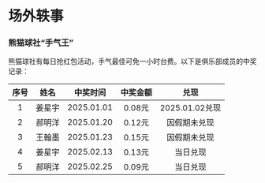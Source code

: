 # 场外轶事

### 熊猫球社“手气王”

熊猫球社有每日抢红包活动，手气最佳可免一小时台费。以下是俱乐部成员的中奖记录：

| 序号 |  姓名  |  中奖时间  | 中奖金额  |      兑现      |
| :--: | :----: | :-------: | :------: | :------------: |
|  1   | 姜星宇 | 2025.01.01 |  0.08元  | 2025.01.02兑现 |
|  2   | 郝明洋 | 2025.01.20 |  0.12元  |  因假期未兑现  |
|  3   | 王翰墨 | 2025.01.23 |  0.15元  |  因假期未兑现  |
|  4   | 姜星宇 | 2025.02.13 |  0.13元  |    当日兑现    |
|  5   | 郝明洋 | 2025.02.25 |  0.09元  |    当日兑现    |